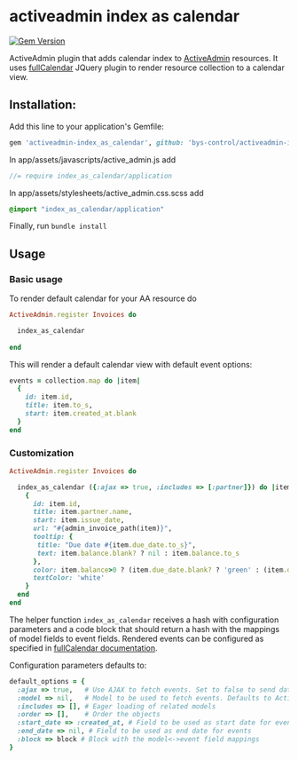 # activeadmin index as calendar

[![Gem Version](https://badge.fury.io/rb/activeadmin-index_as_calendar.svg)](https://badge.fury.io/rb/activeadmin-index_as_calendar)

ActiveAdmin plugin that adds calendar index to [ActiveAdmin](https://github.com/activeadmin/activeadmin) resources. It uses [fullCalendar](http://fullcalendar.io/) JQuery plugin to render resource collection to a calendar view.

## Installation:

Add this line to your application's Gemfile:

```RUBY
gem 'activeadmin-index_as_calendar', github: 'bys-control/activeadmin-index_as_calendar'
```

In app/assets/javascripts/active_admin.js add
```JAVASCRIPT
//= require index_as_calendar/application
```

In app/assets/stylesheets/active_admin.css.scss add
```CSS
@import "index_as_calendar/application"
```

Finally, run `bundle install`

## Usage

### Basic usage

To render default calendar for your AA resource do

```RUBY
ActiveAdmin.register Invoices do

  index_as_calendar
  
end
```

This will render a default calendar view with default event options:
```RUBY
events = collection.map do |item|
  {
    id: item.id,
    title: item.to_s,
    start: item.created_at.blank
  }
end
```

### Customization

```RUBY
ActiveAdmin.register Invoices do

  index_as_calendar ({:ajax => true, :includes => [:partner]}) do |item|
    {
      id: item.id,
      title: item.partner.name,
      start: item.issue_date,
      url: "#{admin_invoice_path(item)}",
      tooltip: {
       title: "Due date #{item.due_date.to_s}",
       text: item.balance.blank? ? nil : item.balance.to_s
      },
      color: item.balance>0 ? (item.due_date.blank? ? 'green' : (item.due_date <= DateTime.now.beginning_of_day ? 'red' : 'olive' )) : 'green',
      textColor: 'white'
    }
  end
end
```

The helper function `index_as_calendar` receives a hash with configuration parameters and a code block that should return a hash with the mappings of model fields to event fields. Rendered events can be configured as specified in [fullCalendar documentation](http://fullcalendar.io/docs/event_data/Event_Object/).

Configuration parameters defaults to:

```RUBY
default_options = {
  :ajax => true,   # Use AJAX to fetch events. Set to false to send data during render.
  :model => nil,   # Model to be used to fetch events. Defaults to ActiveAdmin resource model.
  :includes => [], # Eager loading of related models
  :order => [],    # Order the objects
  :start_date => :created_at, # Field to be used as start date for events
  :end_date => nil, # Field to be used as end date for events
  :block => block # Block with the model<->event field mappings
}
```
